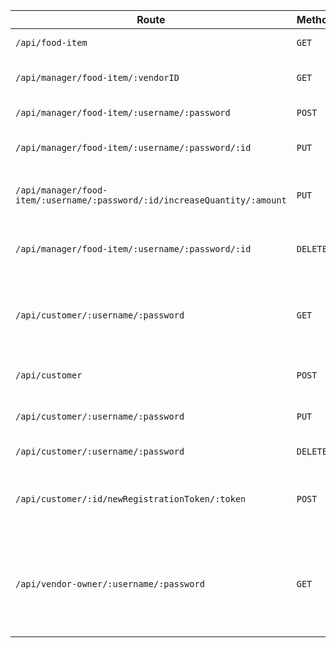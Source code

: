 | Route | Method | Data | Config | Description | Result Type | 
| --- | --- | --- | --- | --- | --- |
| `/api/food-item` | `GET` | `null` | `null` | Get all food item | `{id:String,vendorID:String,name:String,price:Number,quantity:Number,categories:String[],description:String,photo:String,rating:Number,ratingTimes:Number}[]` |
| `/api/manager/food-item/:vendorID` | `GET` | `null` | `null` | Get all food item by vendorID | `{id:String,vendorID:String,name:String,price:Number,quantity:Number,categories:String[],description:String,photo:String,rating:Number,ratingTimes:Number}[]` |
| `/api/manager/food-item/:username/:password` | `POST` | `{name:String,price:Number,quantity:Number,categories:String[],description:String,photo:String}` | `headers:"Content-Type":"application/json"` | Create new food item | `{status:Boolean,[id:String]}` |
| `/api/manager/food-item/:username/:password/:id` | `PUT` | `{name:String,price:Number,categories:String[],description:String,photo:String}` | `headers:"Content-Type":"application/json"` | Modify existing food item | `{status:Boolean}` |
| `/api/manager/food-item/:username/:password/:id/increaseQuantity/:amount` | `PUT` | `null` | `null` | Increase quantity of food item by id | `{status:Boolean}` |
| `/api/manager/food-item/:username/:password/:id` | `DELETE` | `null` | `null` | Delete existing food item by id | `{status:Boolean}` |
| `/api/customer/:username/:password` | `GET` | `null` | `null` | Get customer account by username and password | `{id:String,username:String,password:String,firstname:String,lastname:String,email:String,registrationTokens:String[]}` |
| `/api/customer` | `POST` | `{username:String,password:String,firstname:String,lastname:String,email:String}` | `headers:"Content-Type":"application/json"` | Create new customer account | `{id:String}?` |
| `/api/customer/:username/:password` | `PUT` | `{password:String,firstname:String,lastname:String,email:String}` | `headers:"Content-Type":"application/json"` | Modify account infomation | `{status:Boolean}` |
| `/api/customer/:username/:password`  | `DELETE` | `null` | `null` | Delete account | `{status:Boolean}` |
| `/api/customer/:id/newRegistrationToken/:token` | `POST` | `null` | `null` | add new registration token to account by id | `{status:Boolean}` |
| `/api/vendor-owner/:username/:password`| `GET` | `null` | `null` | Get vendor owner account infomation by username and password | `{id:String,vendorID:String,username:String,password:String,firstname:String,lastname:String,email:String}` |